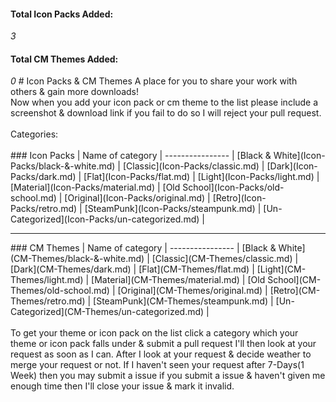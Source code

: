 <h4>Total Icon Packs Added:</h4><i>3</i>  <h4>Total CM Themes Added:</h4><i>0</i>
# Icon Packs &amp; CM Themes
A place for you to share your work with others &amp; gain more downloads!<br>
Now when you add your icon pack or cm theme to the list please include a screenshot &amp; download link if you fail to do so I will reject your pull request.
<br>
<br>
Categories:
<br>
<br>
### Icon Packs
| Name of category |
 ---------------- | 
[Black &amp; White](Icon-Packs/black-&-white.md) |
[Classic](Icon-Packs/classic.md) |
[Dark](Icon-Packs/dark.md) |
[Flat](Icon-Packs/flat.md) |
[Light](Icon-Packs/light.md) |
[Material](Icon-Packs/material.md) |
[Old School](Icon-Packs/old-school.md) |
[Original](Icon-Packs/original.md) |
[Retro](Icon-Packs/retro.md) |
[SteamPunk](Icon-Packs/steampunk.md) |
[Un-Categorized](Icon-Packs/un-categorized.md) |
<hr>
### CM Themes
| Name of category |
 ---------------- | 
[Black &amp; White](CM-Themes/black-&-white.md) |
[Classic](CM-Themes/classic.md) |
[Dark](CM-Themes/dark.md) |
[Flat](CM-Themes/flat.md) |
[Light](CM-Themes/light.md) |
[Material](CM-Themes/material.md) |
[Old School](CM-Themes/old-school.md) |
[Original](CM-Themes/original.md) |
[Retro](CM-Themes/retro.md) |
[SteamPunk](CM-Themes/steampunk.md) |
[Un-Categorized](CM-Themes/un-categorized.md) |
<br>
<br>
To get your theme or icon pack on the list click a category which your theme or icon pack falls under &amp; submit a pull request I'll then look at your request as soon as I can. After I look at your request &amp; decide weather to merge your request or not. If I haven't seen your request after 7-Days(1 Week) then you may submit a issue if you submit a issue &amp; haven't given me enough time then I'll close your issue &amp; mark it invalid.
